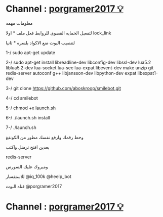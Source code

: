 # Channel : [porgramer2017 💡 ](t.me/porgramer2017)


معلومات مهمه


لتفعيل الحمايه القصوى للروابط فعل ملف * اولا lock_link


لتنصيب البوت ضع الاكواد بلسره * ثانيا

1-/  sudo apt-get update

2-/  sudo apt-get install libreadline-dev libconfig-dev libssl-dev lua5.2 liblua5.2-dev lua-socket lua-sec lua-expat libevent-dev make unzip git redis-server autoconf g++ libjansson-dev libpython-dev expat libexpat1-dev

3-/  git clone https://github.com/aboskroop/smilebot.git

4-/  cd smilebot

5-/  chmod +x launch.sh

6-/  ./launch.sh install

7-/  ./launch.sh


وحط رقمك وارفع نفسك مطور من الكونفغ 

بعدين افتح ترمنل واكتب 

redis-server

ومبروك عليك السورس

للاستفسار 
@iq_100k
@heelp_bot

قناه البوت
@porgramer2017

# Channel : [porgramer2017 💡 ](t.me/porgramer2017)

